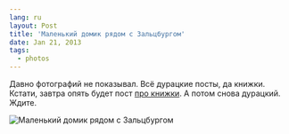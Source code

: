 ```yaml
---
lang: ru
layout: Post
title: 'Маленький домик рядом с Зальцбургом'
date: Jan 21, 2013
tags:
  - photos
---
```


Давно фотографий не показывал. Всё дурацкие посты, да книжки. Кстати, завтра опять будет пост [про книжки](http://birdwatcher.ru/learn/reading "Книги о фотографии"). А потом снова дурацкий. Ждите.

![Маленький домик рядом с Зальцбургом](photo://2012-05-20_5D_9799_Artem_Sapegin)

